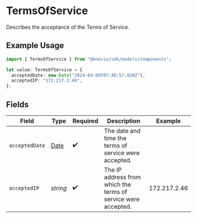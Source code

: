 # TermsOfService

Describes the acceptance of the Terms of Service.

## Example Usage

```typescript
import { TermsOfService } from "@moovio/sdk/models/components";

let value: TermsOfService = {
  acceptedDate: new Date("2024-04-09T07:48:57.030Z"),
  acceptedIP: "172.217.2.46",
};
```

## Fields

| Field                                                                                         | Type                                                                                          | Required                                                                                      | Description                                                                                   | Example                                                                                       |
| --------------------------------------------------------------------------------------------- | --------------------------------------------------------------------------------------------- | --------------------------------------------------------------------------------------------- | --------------------------------------------------------------------------------------------- | --------------------------------------------------------------------------------------------- |
| `acceptedDate`                                                                                | [Date](https://developer.mozilla.org/en-US/docs/Web/JavaScript/Reference/Global_Objects/Date) | :heavy_check_mark:                                                                            | The date and time the terms of service were accepted.                                         |                                                                                               |
| `acceptedIP`                                                                                  | *string*                                                                                      | :heavy_check_mark:                                                                            | The IP address from which the terms of service were accepted.                                 | 172.217.2.46                                                                                  |